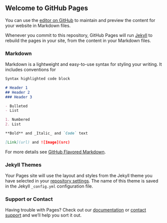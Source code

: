 <head>
               <script src="https://cdn.plot.ly/plotly-latest.min.js"></script>
</head>
<div id="myDivCases" style="width:1000px;height:800px;"></div>
<div id="myDiv1"></div>
<div id="myDiv2"></div>

<script>
Plotly.d3.csv("https://raw.githubusercontent.com/flobrec/plotly/master/data_cantons.csv", function(err, rows){
	
	  function filter_and_unpack(rows, key, date) {
	  return rows.filter(row => row['Date'] == date).map(row => row[key])
	  }
	
	  var frames_cases = []
    var frames_cphk = []
	  var slider_steps = []
	  
	  max_cases = Plotly.d3.max(rows, function(d) { return +d.Cases; })
	  max_cases = Math.ceil(max_cases/200)*200
    max_cphk = Plotly.d3.max(rows, function(d) { return +d.CasesPer100k; })
	  max_cphk = Math.ceil(max_cphk/50)*50
 
	  min_date_str = Plotly.d3.min(rows, function(d) { return d.Date; })
	  max_date_str = Plotly.d3.max(rows, function(d) { return d.Date; })
	  
	  
	  var curr_date = new Date(min_date_str)
    var max_date = new Date(max_date_str)
	  var i=0
	  while (curr_date <= max_date) {
	    num_str = curr_date.toISOString().substr(0,10)
	    var z_cases = filter_and_unpack(rows, 'Cases', num_str)
      var z_cphk = filter_and_unpack(rows, 'CasesPer100k', num_str)
	    var locations = filter_and_unpack(rows, 'Canton', num_str)
	    frames_cases[i] = {data: [{z: z_cases, locations: locations, text: locations}], name: num_str}
      frames_cphk[i] = {data: [{z: z_cphk, locations: locations, text: locations}], name: num_str}
	    slider_steps.push ({
	        label: num_str,
	        method: "animate",
	        args: [[num_str], {
	            mode: "immediate",
	            transition: {duration: 300},
	            frame: {duration: 300}
	          }
	        ]
	      })
	    curr_date.setDate(curr_date.getDate() + 1)
      i++
	  }
	
	var data_cases = [{
	      type: "choroplethmapbox",
	      geojson: "https://raw.githubusercontent.com/flobrec/plotly/master/swiss_cantons.json",
	      locations: frames_cases[0].data[0].locations,
	      z: frames_cases[0].data[0].z,
	      text: frames_cases[0].data[0].locations,
	      zauto: false,
	      zmin: 0,
	      zmax: max_cases
	
	}];
  
  var data_cphk = [{
	      type: "choroplethmapbox",
	      geojson: "https://raw.githubusercontent.com/flobrec/plotly/master/swiss_cantons.json",
	      locations: frames_cphk[0].data[0].locations,
	      z: frames_cphk[0].data[0].z,
	      text: frames_cphk[0].data[0].locations,
	      zauto: false,
	      zmin: 0,
	      zmax: max_cphk
	
	}];
	  
	var config = {mapboxAccessToken: "pk.eyJ1IjoiZmxvYnJlY2h0IiwiYSI6ImNrODRoaHI0bzE5bWYzdG1zMTZ4NmYxZTUifQ.vrpEIGfPE92RFKgQnYbPxA"};  
	  
	var layout = {
    paper_bgcolor: 'darkgray',
	    title: 'World Life Expectency<br>1952 - 2007',
	    mapbox: {style:'carto-darkmatter', center: {lon: 8.3, lat: 47.05}, zoom: 6.5},
	              width: 1000, height:800,
	    geo:{
	       scope: 'world',
	       countrycolor: 'rgb(255, 255, 255)',
	       showland: true,
	       landcolor: 'rgb(217, 217, 217)',
	       showlakes: true,
	       lakecolor: 'rgb(255, 255, 255)',
	       subunitcolor: 'rgb(255, 255, 255)',
	       lonaxis: {},
	       lataxis: {}
	    },
	    updatemenus: [{
	      x: 0.1,
	      y: 0,
	      yanchor: "top",
	      xanchor: "right",
	      showactive: false,
	      direction: "left",
	      type: "buttons",
	      pad: {"t": 87, "r": 10},
	      buttons: [{
	        method: "animate",
	        args: [null, {
	          fromcurrent: true,
	          transition: {
	            duration: 200,
	          },
	          frame: {
	            duration: 500
	          }
	        }],
	        label: "Play"
	      }, {
	        method: "animate",
	        args: [
	          [null],
	          {
	            mode: "immediate",
	            transition: {
	              duration: 0
	            },
	            frame: {
	              duration: 0
	            }
	          }
	        ],
	        label: "Pause"
	      }]
	    }],
	    sliders: [{
	      active: 0,
	      steps: slider_steps,
	      x: 0.1,
	      len: 0.9,
	      xanchor: "left",
	      y: 0,
	      yanchor: "top",
	      pad: {t: 50, b: 10},
	      currentvalue: {
	        visible: true,
	        prefix: "Date:",
	        xanchor: "right",
	        font: {
	          size: 20,
	          color: "#666"
	        }
	      },
	      transition: {
	        duration: 300,
	        easing: "cubic-in-out"
	      }
	    }]
	};
	  
	layout['title']= 'Cases per Canton'
	Plotly.newPlot('myDivCases', data_cases, layout,config).then(function() {
	    Plotly.addFrames('myDivCases', frames_cases);
	  });
  layout['title']= 'Cases per Canton per 100k Inhabitants'
  Plotly.newPlot('myDivCphk', data_cphk, layout,config).then(function() {
	    Plotly.addFrames('myDivCphk', frames_cphk);
	  });
  
	});
</script>
## Welcome to GitHub Pages

You can use the [editor on GitHub](https://github.com/flobrec/plotly/edit/master/README.md) to maintain and preview the content for your website in Markdown files.

Whenever you commit to this repository, GitHub Pages will run [Jekyll](https://jekyllrb.com/) to rebuild the pages in your site, from the content in your Markdown files.

### Markdown

Markdown is a lightweight and easy-to-use syntax for styling your writing. It includes conventions for

```markdown
Syntax highlighted code block

# Header 1
## Header 2
### Header 3

- Bulleted
- List

1. Numbered
2. List

**Bold** and _Italic_ and `Code` text

[Link](url) and ![Image](src)
```

For more details see [GitHub Flavored Markdown](https://guides.github.com/features/mastering-markdown/).

### Jekyll Themes

Your Pages site will use the layout and styles from the Jekyll theme you have selected in your [repository settings](https://github.com/flobrec/plotly/settings). The name of this theme is saved in the Jekyll `_config.yml` configuration file.

### Support or Contact

Having trouble with Pages? Check out our [documentation](https://help.github.com/categories/github-pages-basics/) or [contact support](https://github.com/contact) and we’ll help you sort it out.
